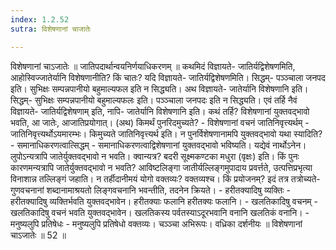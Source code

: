 ```yaml
---
index: 1.2.52
sutra: विशेषणानां चाजातेः

---
```

विशेषणानां चाऽजातेः ॥ जातिपदार्थान्वयनिर्णयाधिकरणम् ॥ कथमिदं विज्ञायते- जातिर्यद्विशेषणमिति, आहोस्विज्जातेर्यानि विशेषणानीति? किं चातः? यदि विज्ञायते- जातिर्यद्विशेषणमिति। सिद्धम्- पञ्ञ्चाला जनपद इति। सुभिक्षः सम्पन्नपानीयो बहुमाल्यफल इति न सिद्ध्यति। अथ विज्ञायते- जातेर्यानि विशेषणानि इति। सिद्धम्- सुभिक्षः सम्पन्नपानीयो बहुमाल्यफलः इति। पञ्ञ्चाला जनपदः इति न सिद्ध्यति। एवं तर्हि नैवं विज्ञायते- जातिर्यद्विशेषणाम् इति, नापि- जातेर्यानि विशेषणानि इति। कथं तर्हि? विशेषणानां युक्तवद्भावो भवति, आ जातेः, आजातिप्रयोगात्। (अथ) किमर्थं पुनरिदमुच्यते? - विशेषणानां वचनं जातिनिवृत्त्यर्थम् - जातिनिवृत्त्यर्थोऽयमारम्भः। किमुच्यते जातिनिवृत्त्यर्थ इति। न पुनर्विशेषणानामपि युक्तवद्भावो यथा स्यादिति? - समानाधिकरणत्वात्सिद्धम् - समानाधिकरणत्वाद्विशेषणानां युक्तवद्भावो भविष्यति। यद्येवं नार्थोऽनेन। लुपोऽन्यत्रापि जातेर्युक्तवद्भावो न भवति। क्वान्यत्र? बदरी सूक्ष्मकण्टका मधुरा (वृक्षः) इति। किं पुनः कारणमन्यत्रापि जातेर्युक्तवद्भावो न भवति? आविष्टलिङ्गा जातीर्यल्लिङ्गमुपादाय प्रवर्त्तते, उत्पत्तिप्रभृत्या विनाशान्न तल्लिङ्गं जहाति। न तर्हीदानीमयं योगो वक्तव्यः? वक्तव्यश्च। किं प्रयोजनम्? इदं तत्र तत्रोच्यते- गुणवचनानां शब्दानामाश्रयतो लिङ्गवचनानि भवन्तीति, तदनेन क्रियते। - हरीतक्यादिषु व्यक्तिः - हरीतक्यादिषु व्यक्तिर्भवति युक्तवद्भावेन। हरीतक्याः फलानि हरीतक्यः फलानि। - खलतिकादिषु वचनम् - खलतिकादिषु वचनं भवति युक्तवद्भावेन। खलतिकस्य पर्वतस्याऽदूरभवानि वनानि खलतिकं वनानि। - मनुष्यलुपि प्रतिषेधः - मनुष्यलुपि प्रतिषेधो वक्तव्यः। चञ्ञ्चा अभिरूपः। वध्रिका दर्शनीयः ॥ विशेषणानां चाऽजातेः ॥ 52 ॥